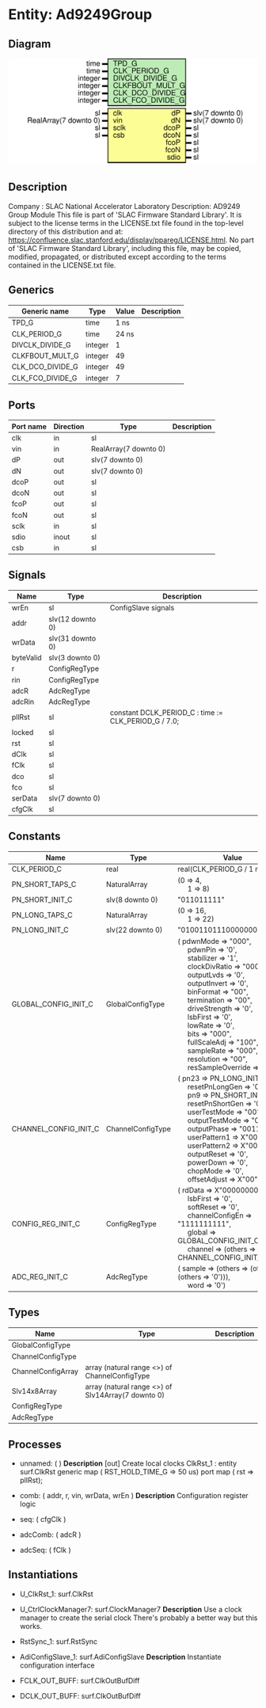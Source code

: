 # Entity: Ad9249Group

## Diagram

![Diagram](Ad9249Group.svg "Diagram")
## Description

Company    : SLAC National Accelerator Laboratory
Description: AD9249 Group Module
This file is part of 'SLAC Firmware Standard Library'.
It is subject to the license terms in the LICENSE.txt file found in the
top-level directory of this distribution and at:
   https://confluence.slac.stanford.edu/display/ppareg/LICENSE.html.
No part of 'SLAC Firmware Standard Library', including this file,
may be copied, modified, propagated, or distributed except according to
the terms contained in the LICENSE.txt file.
## Generics

| Generic name     | Type    | Value | Description |
| ---------------- | ------- | ----- | ----------- |
| TPD_G            | time    | 1 ns  |             |
| CLK_PERIOD_G     | time    | 24 ns |             |
| DIVCLK_DIVIDE_G  | integer | 1     |             |
| CLKFBOUT_MULT_G  | integer | 49    |             |
| CLK_DCO_DIVIDE_G | integer | 49    |             |
| CLK_FCO_DIVIDE_G | integer | 7     |             |
## Ports

| Port name | Direction | Type                  | Description |
| --------- | --------- | --------------------- | ----------- |
| clk       | in        | sl                    |             |
| vin       | in        | RealArray(7 downto 0) |             |
| dP        | out       | slv(7 downto 0)       |             |
| dN        | out       | slv(7 downto 0)       |             |
| dcoP      | out       | sl                    |             |
| dcoN      | out       | sl                    |             |
| fcoP      | out       | sl                    |             |
| fcoN      | out       | sl                    |             |
| sclk      | in        | sl                    |             |
| sdio      | inout     | sl                    |             |
| csb       | in        | sl                    |             |
## Signals

| Name      | Type             | Description                                            |
| --------- | ---------------- | ------------------------------------------------------ |
| wrEn      | sl               | ConfigSlave signals                                    |
| addr      | slv(12 downto 0) |                                                        |
| wrData    | slv(31 downto 0) |                                                        |
| byteValid | slv(3 downto 0)  |                                                        |
| r         | ConfigRegType    |                                                        |
| rin       | ConfigRegType    |                                                        |
| adcR      | AdcRegType       |                                                        |
| adcRin    | AdcRegType       |                                                        |
| pllRst    | sl               |   constant DCLK_PERIOD_C : time := CLK_PERIOD_G / 7.0; |
| locked    | sl               |                                                        |
| rst       | sl               |                                                        |
| dClk      | sl               |                                                        |
| fClk      | sl               |                                                        |
| dco       | sl               |                                                        |
| fco       | sl               |                                                        |
| serData   | slv(7 downto 0)  |                                                        |
| cfgClk    | sl               |                                                        |
## Constants

| Name                  | Type              | Value                                                                                                                                                                                                                                                                                                                                                                                                                                                                                                                                                                                                                                                                                                                                                                                                                                                                                                                                                                                                                                                                                                       | Description |
| --------------------- | ----------------- | ----------------------------------------------------------------------------------------------------------------------------------------------------------------------------------------------------------------------------------------------------------------------------------------------------------------------------------------------------------------------------------------------------------------------------------------------------------------------------------------------------------------------------------------------------------------------------------------------------------------------------------------------------------------------------------------------------------------------------------------------------------------------------------------------------------------------------------------------------------------------------------------------------------------------------------------------------------------------------------------------------------------------------------------------------------------------------------------------------------- | ----------- |
| CLK_PERIOD_C          | real              |  real(CLK_PERIOD_G / 1 ns)                                                                                                                                                                                                                                                                                                                                                                                                                                                                                                                                                                                                                                                                                                                                                                                                                                                                                                                                                                                                                                                                                  |             |
| PN_SHORT_TAPS_C       | NaturalArray      |  (0 => 4,<br><span style="padding-left:20px"> 1 => 8)                                                                                                                                                                                                                                                                                                                                                                                                                                                                                                                                                                                                                                                                                                                                                                                                                                                                                                                                                                                                                                                       | X9+X5+1     |
| PN_SHORT_INIT_C       | slv(8 downto 0)   |  "011011111"                                                                                                                                                                                                                                                                                                                                                                                                                                                                                                                                                                                                                                                                                                                                                                                                                                                                                                                                                                                                                                                                                                |             |
| PN_LONG_TAPS_C        | NaturalArray      |  (0 => 16,<br><span style="padding-left:20px"> 1 => 22)                                                                                                                                                                                                                                                                                                                                                                                                                                                                                                                                                                                                                                                                                                                                                                                                                                                                                                                                                                                                                                                     | X23+X18+1   |
| PN_LONG_INIT_C        | slv(22 downto 0)  |  "01001101110000000101000"                                                                                                                                                                                                                                                                                                                                                                                                                                                                                                                                                                                                                                                                                                                                                                                                                                                                                                                                                                                                                                                                                  |             |
| GLOBAL_CONFIG_INIT_C  | GlobalConfigType  |  (       pdwnMode          => "000",<br><span style="padding-left:20px">       pdwnPin           => '0',<br><span style="padding-left:20px">       stabilizer        => '1',<br><span style="padding-left:20px">       clockDivRatio     => "000",<br><span style="padding-left:20px">       outputLvds        => '0',<br><span style="padding-left:20px">       outputInvert      => '0',<br><span style="padding-left:20px">       binFormat         => "00",<br><span style="padding-left:20px">       termination       => "00",<br><span style="padding-left:20px">       driveStrength     => '0',<br><span style="padding-left:20px">       lsbFirst          => '0',<br><span style="padding-left:20px">       lowRate           => '0',<br><span style="padding-left:20px">       bits              => "000",<br><span style="padding-left:20px">       fullScaleAdj      => "100",<br><span style="padding-left:20px">       sampleRate        => "000",<br><span style="padding-left:20px">       resolution        => "00",<br><span style="padding-left:20px">       resSampleOverride => '0') |             |
| CHANNEL_CONFIG_INIT_C | ChannelConfigType |  (       pn23            => PN_LONG_INIT_C,<br><span style="padding-left:20px">       resetPnLongGen  => '0',<br><span style="padding-left:20px">       pn9             => PN_SHORT_INIT_C,<br><span style="padding-left:20px">       resetPnShortGen => '0',<br><span style="padding-left:20px">       userTestMode    => "00",<br><span style="padding-left:20px">       outputTestMode  => "0000",<br><span style="padding-left:20px">       outputPhase     => "0011",<br><span style="padding-left:20px">       userPattern1    => X"0000",<br><span style="padding-left:20px">       userPattern2    => X"0000",<br><span style="padding-left:20px">       outputReset     => '0',<br><span style="padding-left:20px">       powerDown       => '0',<br><span style="padding-left:20px">       chopMode        => '0',<br><span style="padding-left:20px">       offsetAdjust    => X"00")                                                                                                                                                                                                            |             |
| CONFIG_REG_INIT_C     | ConfigRegType     |  (       rdData          => X"00000000",<br><span style="padding-left:20px">       lsbFirst        => '0',<br><span style="padding-left:20px">       softReset       => '0',<br><span style="padding-left:20px">       channelConfigEn => "1111111111",<br><span style="padding-left:20px">       global          => GLOBAL_CONFIG_INIT_C,<br><span style="padding-left:20px">       channel         => (others => CHANNEL_CONFIG_INIT_C))                                                                                                                                                                                                                                                                                                                                                                                                                                                                                                                                                                                                                                                                  |             |
| ADC_REG_INIT_C        | AdcRegType        |  (       sample => (others => (others => (others => '0'))),<br><span style="padding-left:20px">       word   => '0')                                                                                                                                                                                                                                                                                                                                                                                                                                                                                                                                                                                                                                                                                                                                                                                                                                                                                                                                                                                        |             |
## Types

| Name               | Type                                                | Description |
| ------------------ | --------------------------------------------------- | ----------- |
| GlobalConfigType   |                                                     |             |
| ChannelConfigType  |                                                     |             |
| ChannelConfigArray | array (natural range <>) of ChannelConfigType       |             |
| Slv14x8Array       | array (natural range <>) of Slv14Array(7 downto 0)  |             |
| ConfigRegType      |                                                     |             |
| AdcRegType         |                                                     |             |
## Processes
- unnamed: (  )
**Description**
[out]
Create local clocks
  ClkRst_1 : entity surf.ClkRst
     generic map (
        RST_HOLD_TIME_G => 50 us)
     port map (
        rst => pllRst);

- comb: ( addr, r, vin, wrData, wrEn )
**Description**
Configuration register logic

- seq: ( cfgClk )
- adcComb: ( adcR )
- adcSeq: ( fClk )
## Instantiations

- U_ClkRst_1: surf.ClkRst
- U_CtrlClockManager7: surf.ClockManager7
**Description**
Use a clock manager to create the serial clock
There's probably a better way but this works.

- RstSync_1: surf.RstSync
- AdiConfigSlave_1: surf.AdiConfigSlave
**Description**
Instantiate configuration interface

- FCLK_OUT_BUFF: surf.ClkOutBufDiff
- DCLK_OUT_BUFF: surf.ClkOutBufDiff
